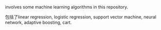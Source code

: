 involves some machine learning algorithms in this repository.

包括了linear regression, logistic regression, support vector machine, neural network, adaptive boosting, cart.
